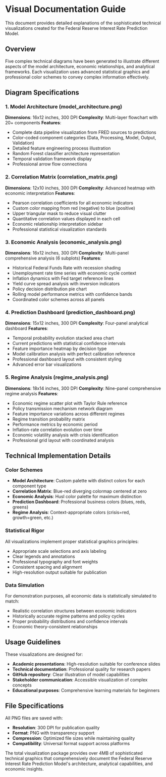 # Visual Documentation Guide

This document provides detailed explanations of the sophisticated technical visualizations created for the Federal Reserve Interest Rate Prediction Model.

## Overview

Five complex technical diagrams have been generated to illustrate different aspects of the model architecture, economic relationships, and analytical frameworks. Each visualization uses advanced statistical graphics and professional color schemes to convey complex information effectively.

## Diagram Specifications

### 1. Model Architecture (model_architecture.png)
**Dimensions**: 16x12 inches, 300 DPI
**Complexity**: Multi-layer flowchart with 20+ components
**Features**:
- Complete data pipeline visualization from FRED sources to predictions
- Color-coded component categories (Data, Processing, Model, Output, Validation)
- Detailed feature engineering process illustration
- Random Forest classifier architecture representation
- Temporal validation framework display
- Professional arrow flow connections

### 2. Correlation Matrix (correlation_matrix.png)
**Dimensions**: 12x10 inches, 300 DPI
**Complexity**: Advanced heatmap with economic interpretation
**Features**:
- Pearson correlation coefficients for all economic indicators
- Custom color mapping from red (negative) to blue (positive)
- Upper triangular mask to reduce visual clutter
- Quantitative correlation values displayed in each cell
- Economic relationship interpretation sidebar
- Professional statistical visualization standards

### 3. Economic Analysis (economic_analysis.png)
**Dimensions**: 16x12 inches, 300 DPI
**Complexity**: Multi-panel comprehensive analysis (6 subplots)
**Features**:
- Historical Federal Funds Rate with recession shading
- Unemployment rate time series with economic cycle context
- Inflation dynamics with Fed target reference lines
- Yield curve spread analysis with inversion indicators
- Policy decision distribution pie chart
- Rolling model performance metrics with confidence bands
- Coordinated color schemes across all panels

### 4. Prediction Dashboard (prediction_dashboard.png)
**Dimensions**: 15x12 inches, 300 DPI
**Complexity**: Four-panel analytical dashboard
**Features**:
- Temporal probability evolution stacked area chart
- Current predictions with statistical confidence intervals
- Feature importance heatmap by decision type
- Model calibration analysis with perfect calibration reference
- Professional dashboard layout with consistent styling
- Advanced error bar visualizations

### 5. Regime Analysis (regime_analysis.png)
**Dimensions**: 18x14 inches, 300 DPI
**Complexity**: Nine-panel comprehensive regime analysis
**Features**:
- Economic regime scatter plot with Taylor Rule reference
- Policy transmission mechanism network diagram
- Feature importance variations across different regimes
- Regime transition probability matrix
- Performance metrics by economic period
- Inflation-rate correlation evolution over time
- Economic volatility analysis with crisis identification
- Professional grid layout with coordinated analysis

## Technical Implementation Details

### Color Schemes
- **Model Architecture**: Custom palette with distinct colors for each component type
- **Correlation Matrix**: Blue-red diverging colormap centered at zero
- **Economic Analysis**: Husl color palette for maximum distinction
- **Prediction Dashboard**: Professional business colors (blues, reds, greens)
- **Regime Analysis**: Context-appropriate colors (crisis=red, growth=green, etc.)

### Statistical Rigor
All visualizations implement proper statistical graphics principles:
- Appropriate scale selections and axis labeling
- Clear legends and annotations
- Professional typography and font weights
- Consistent spacing and alignment
- High-resolution output suitable for publication

### Data Simulation
For demonstration purposes, all economic data is statistically simulated to match:
- Realistic correlation structures between economic indicators
- Historically accurate regime patterns and policy cycles
- Proper probability distributions and confidence intervals
- Economic theory-consistent relationships

## Usage Guidelines

These visualizations are designed for:
- **Academic presentations**: High-resolution suitable for conference slides
- **Technical documentation**: Professional quality for research papers
- **GitHub repository**: Clear illustration of model capabilities
- **Stakeholder communication**: Accessible visualization of complex concepts
- **Educational purposes**: Comprehensive learning materials for beginners

## File Specifications

All PNG files are saved with:
- **Resolution**: 300 DPI for publication quality
- **Format**: PNG with transparency support
- **Compression**: Optimized file sizes while maintaining quality
- **Compatibility**: Universal format support across platforms

The total visualization package provides over 4MB of sophisticated technical graphics that comprehensively document the Federal Reserve Interest Rate Prediction Model's architecture, analytical capabilities, and economic insights.